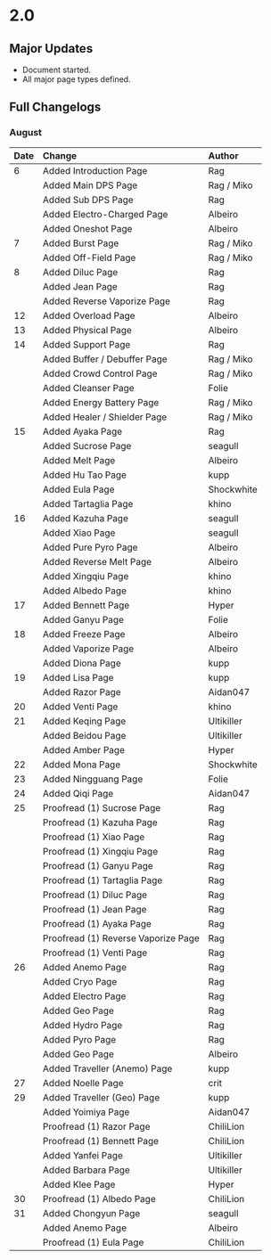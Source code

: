 # 2.0

## Major Updates

* Document started.
* All major page types defined.

## Full Changelogs

### August

| Date | Change | Author |
| :--- | :--- | :--- |
| 6 | Added Introduction Page | Rag |
|  | Added Main DPS Page | Rag / Miko |
|  | Added Sub DPS Page | Rag |
|  | Added Electro-Charged Page | Albeiro |
|  | Added Oneshot Page | Albeiro |
| 7 | Added Burst Page | Rag / Miko |
|  | Added Off-Field Page | Rag / Miko |
| 8 | Added Diluc Page | Rag |
|  | Added Jean Page | Rag |
|  | Added Reverse Vaporize Page | Rag |
| 12 | Added Overload Page | Albeiro |
| 13 | Added Physical Page | Albeiro |
| 14 | Added Support Page | Rag |
|  | Added Buffer / Debuffer Page | Rag / Miko |
|  | Added Crowd Control Page | Rag / Miko |
|  | Added Cleanser Page | Folie |
|  | Added Energy Battery Page | Rag / Miko |
|  | Added Healer / Shielder Page | Rag / Miko |
| 15 | Added Ayaka Page | Rag |
|  | Added Sucrose Page | seagull |
|  | Added Melt Page | Albeiro |
|  | Added Hu Tao Page | kupp |
|  | Added Eula Page | Shockwhite |
|  | Added Tartaglia Page | khino |
| 16 | Added Kazuha Page | seagull |
|  | Added Xiao Page | seagull |
|  | Added Pure Pyro Page | Albeiro |
|  | Added Reverse Melt Page | Albeiro |
|  | Added Xingqiu Page | khino |
|  | Added Albedo Page | khino |
| 17 | Added Bennett Page | Hyper |
|  | Added Ganyu Page | Folie |
| 18 | Added Freeze Page | Albeiro |
|  | Added Vaporize Page | Albeiro |
|  | Added Diona Page | kupp |
| 19 | Added Lisa Page | kupp |
|  | Added Razor Page | Aidan047 |
| 20 | Added Venti Page | khino |
| 21 | Added Keqing Page | Ultikiller |
|  | Added Beidou Page | Ultikiller |
|  | Added Amber Page | Hyper |
| 22 | Added Mona Page | Shockwhite |
| 23 | Added Ningguang Page | Folie |
| 24 | Added Qiqi Page | Aidan047 |
| 25 | Proofread \(1\) Sucrose Page | Rag |
|  | Proofread \(1\) Kazuha Page | Rag |
|  | Proofread \(1\) Xiao Page | Rag |
|  | Proofread \(1\) Xingqiu Page | Rag |
|  | Proofread \(1\) Ganyu Page | Rag |
|  | Proofread \(1\) Tartaglia Page | Rag |
|  | Proofread \(1\) Diluc Page | Rag |
|  | Proofread \(1\) Jean Page | Rag |
|  | Proofread \(1\) Ayaka Page | Rag |
|  | Proofread \(1\) Reverse Vaporize Page | Rag |
|  | Proofread \(1\) Venti Page | Rag |
| 26 | Added Anemo Page | Rag |
|  | Added Cryo Page | Rag |
|  | Added Electro Page | Rag |
|  | Added Geo Page | Rag |
|  | Added Hydro Page | Rag |
|  | Added Pyro Page | Rag |
|  | Added Geo Page | Albeiro |
|  | Added Traveller \(Anemo\) Page | kupp |
| 27 | Added Noelle Page | crit |
| 29 | Added Traveller \(Geo\) Page | kupp |
|  | Added Yoimiya Page | Aidan047 |
|  | Proofread \(1\) Razor Page | ChiliLion |
|  | Proofread \(1\) Bennett Page | ChiliLion |
|  | Added Yanfei Page | Ultikiller |
|  | Added Barbara Page | Ultikiller |
|  | Added Klee Page | Hyper |
| 30 | Proofread \(1\) Albedo Page | ChiliLion |
| 31 | Added Chongyun Page | seagull |
|  | Added Anemo Page | Albeiro |
|  | Proofread \(1\) Eula Page | ChiliLion |

